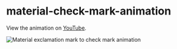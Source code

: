 # material-check-mark-animation

View the animation on [YouTube](https://youtu.be/56GzZ8PYL68).

![Material exclamation mark to check mark animation](http://i.imgur.com/XlkxUpB.gif)
